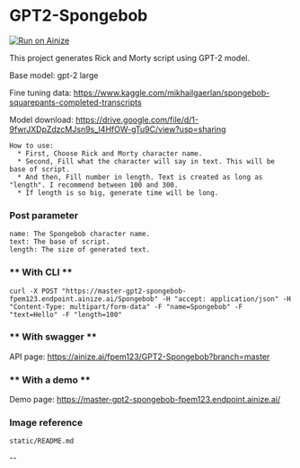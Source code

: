 # GPT2-Spongebob

[![Run on Ainize](https://ainize.ai/images/run_on_ainize_button.svg)](https://ainize.web.app/redirect?git_repo=https://github.com/fpem123/GPT2-Spongebob)

This project generates Rick and Morty script using GPT-2 model.

Base model: gpt-2 large

Fine tuning data: https://www.kaggle.com/mikhailgaerlan/spongebob-squarepants-completed-transcripts

Model download: https://drive.google.com/file/d/1-9fwrJXDpZdzcMJsn9s_I4HfOW-gTu9C/view?usp=sharing

    How to use:
      * First, Choose Rick and Morty character name.
      * Second, Fill what the character will say in text. This will be base of script.
      * And then, Fill number in length. Text is created as long as "length". I recommend between 100 and 300.
      * If length is so big, generate time will be long.


### Post parameter
    
    name: The Spongebob character name.
    text: The base of script.
    length: The size of generated text.

### ** With CLI **

    curl -X POST "https://master-gpt2-spongebob-fpem123.endpoint.ainize.ai/Spongebob" -H "accept: application/json" -H "Content-Type: multipart/form-data" -F "name=Spongebob" -F "text=Hello" -F "length=100"

### ** With swagger **

API page: https://ainize.ai/fpem123/GPT2-Spongebob?branch=master

### ** With a demo **

Demo page: https://master-gpt2-spongebob-fpem123.endpoint.ainize.ai/

### Image reference

    static/README.md

--